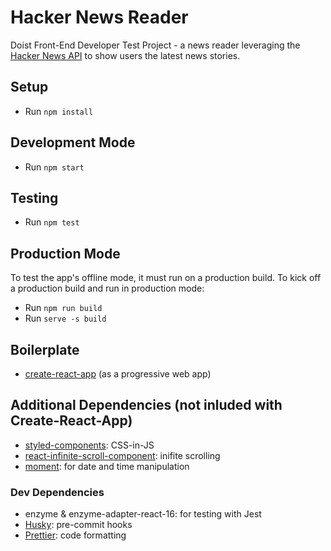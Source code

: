 # Hacker News Reader

Doist Front-End Developer Test Project - a news reader leveraging the [Hacker News API](https://github.com/HackerNews/API) to show users the latest news stories.


## Setup 
- Run `npm install`

## Development Mode
- Run `npm start`

## Testing 
- Run `npm test`

## Production Mode
To test the app's offline mode, it must run on a production build. To kick off a production build and run in production mode:
- Run `npm run build`
- Run `serve -s build`

## Boilerplate
- [create-react-app](https://create-react-app.dev/docs/making-a-progressive-web-app/) (as a progressive web app)

## Additional Dependencies (not inluded with Create-React-App)

- [styled-components](https://styled-components.com/docs): CSS-in-JS
- [react-infinite-scroll-component](https://react-infinite-scroll-component.netlify.app/?path=/story/*): inifite scrolling
- [moment](https://momentjs.com/): for date and time manipulation

### Dev Dependencies 
- enzyme & enzyme-adapter-react-16: for testing with Jest
- [Husky](https://typicode.github.io/husky/#/): pre-commit hooks
- [Prettier](https://prettier.io/): code formatting